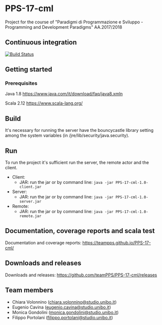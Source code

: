 # PPS-17-cml
Project for the course of "Paradigmi di Programmazione e Sviluppo - 
Programming and Development Paradigms" AA.2017/2018

## Continuous integration 
[![Build Status](https://travis-ci.org/teamPPS/PPS-17-cml.svg?branch=master)](https://travis-ci.org/teamPPS/PPS-17-cml)

## Getting started
### Prerequisites
Java 1.8 https://www.java.com/it/download/faq/java8.xmln

Scala 2.12 https://www.scala-lang.org/ 

## Build
It's necessary for running the server have the bouncycastle library setting among the system variables (in /jre/lib/security/java.security).

## Run
To run the project it's sufficient run the server, the remote actor and the client.
- Client: 
  - JAR: run the jar or by command line: `java -jar PPS-17-cml-1.0-client.jar`
- Server:
  - JAR: run the jar or by command line: `java -jar PPS-17-cml-1.0-server.jar`
- Remote: 
  - JAR: run the jar or by command line: `java -jar PPS-17-cml-1.0-remote.jar`

## Documentation, coverage reports and scala test
Documentation and coverage reports: https://teampps.github.io/PPS-17-cml/

## Downloads and releases 
Downloads and releases: https://github.com/teamPPS/PPS-17-cml/releases

## Team members
- Chiara Volonnino (chiara.volonnino@studio.unibo.it)
- Eugenio Cavina (eugenio.cavina@studio.unibo.it)
- Monica Gondolini (monica.gondolini@studio.unibo.it)
- Filippo Portolani (filippo.portolani@studio.unibo.it)
